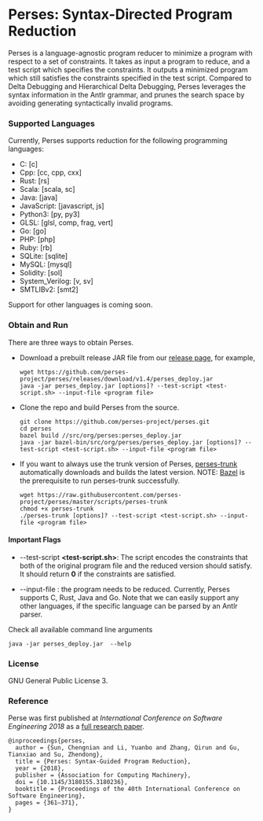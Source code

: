 # Perses: Syntax-Directed Program Reduction

Perses is a language-agnostic program reducer to minimize a program with 
respect to a set of constraints. It takes as input a program to reduce,
and a test script which specifies the constraints.
It outputs a minimized program which still satisfies the constraints specified
in the test script. Compared to Delta Debugging and Hierarchical Delta Debugging,
Perses leverages the syntax information in the Antlr grammar, and prunes the
search space by avoiding generating syntactically invalid programs.

### Supported Languages ###

Currently, Perses supports reduction for the following programming languages:

+ C: [c]
+ Cpp: [cc, cpp, cxx]
+ Rust: [rs]
+ Scala: [scala, sc]
+ Java: [java]
+ JavaScript: [javascript, js]
+ Python3: [py, py3]
+ GLSL: [glsl, comp, frag, vert]
+ Go: [go]
+ PHP: [php]
+ Ruby: [rb]
+ SQLite: [sqlite]
+ MySQL: [mysql]
+ Solidity: [sol]
+ System_Verilog: [v, sv]
+ SMTLIBv2: [smt2]

Support for other languages is coming soon. 

### Obtain and Run ###

There are three ways to obtain Perses.

+  Download a prebuilt release JAR file from our [release page](https://github.com/perses-project/perses/releases),
for example,
    
    ```
    wget https://github.com/perses-project/perses/releases/download/v1.4/perses_deploy.jar
    java -jar perses_deploy.jar [options]? --test-script <test-script.sh> --input-file <program file>
    ```

+ Clone the repo and build Perses from the source.

    ```
    git clone https://github.com/perses-project/perses.git
    cd perses
    bazel build //src/org/perses:perses_deploy.jar
   java -jar bazel-bin/src/org/perses/perses_deploy.jar [options]? --test-script <test-script.sh> --input-file <program file>
    ```

+ If you want to always use the trunk version of Perses, [perses-trunk](https://github.com/perses-project/perses/blob/master/scripts/perses-trunk) automatically downloads and builds the latest version.
NOTE: [Bazel](https://bazel.build/) is the prerequisite to run perses-trunk successfully.
    ```
    wget https://raw.githubusercontent.com/perses-project/perses/master/scripts/perses-trunk
    chmod +x perses-trunk
    ./perses-trunk [options]? --test-script <test-script.sh> --input-file <program file>
    ```

#### Important Flags ####
* --test-script __<test-script.sh>__:
The script encodes the constraints that both of the original program file and the reduced version should satisfy. It should return **0** if the constraints are satisfied. 
 
* --input-file __<program-file>__: the program needs to be reduced. Currently, Perses 
supports C, Rust, Java and Go. Note that we can easily support any other languages,
if the specific language can be parsed by an Antlr parser. 



Check all available command line arguments

```
java -jar perses_deploy.jar  --help
```

### License ###
GNU General Public License 3.

### Reference ###
Perse was first published at *International Conference on Software Engineering 2018* as a [full research paper](https://dl.acm.org/doi/10.1145/3180155.3180236).
```
@inproceedings{perses,
  author = {Sun, Chengnian and Li, Yuanbo and Zhang, Qirun and Gu, Tianxiao and Su, Zhendong},
  title = {Perses: Syntax-Guided Program Reduction},
  year = {2018},
  publisher = {Association for Computing Machinery},
  doi = {10.1145/3180155.3180236},
  booktitle = {Proceedings of the 40th International Conference on Software Engineering},
  pages = {361–371},
}
```
